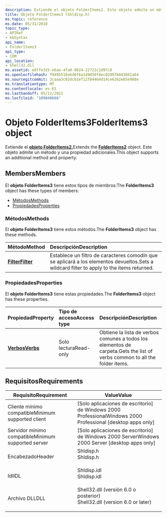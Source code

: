 ```yaml
---
description: Extiende el objeto FolderItems2. Este objeto admite un método y una propiedad adicionales.
title: Objeto FolderItems3 (Shldisp.h)
ms.topic: reference
ms.date: 05/31/2018
topic_type:
- APIRef
- kbSyntax
api_name:
- FolderItems3
api_type:
- COM
api_location:
- Shell32.dll
ms.assetid: e8ffe325-e6ae-4fa0-9824-22721c2d97c8
ms.openlocfilehash: f9495516ebd6f6a149d50f8ec02997b043661a64
ms.sourcegitcommit: 3caaa3c92dcb1ef12f84464d14ce6262e65e988e
ms.translationtype: MT
ms.contentlocale: es-ES
ms.lasthandoff: 05/12/2021
ms.locfileid: "109840666"
---
```

# <a name="folderitems3-object"></a><span data-ttu-id="75a02-104">Objeto FolderItems3</span><span class="sxs-lookup"><span data-stu-id="75a02-104">FolderItems3 object</span></span>

<span data-ttu-id="75a02-105">Extiende el [**objeto FolderItems2.**](folderitems2-object.md)</span><span class="sxs-lookup"><span data-stu-id="75a02-105">Extends the [**FolderItems2**](folderitems2-object.md) object.</span></span> <span data-ttu-id="75a02-106">Este objeto admite un método y una propiedad adicionales.</span><span class="sxs-lookup"><span data-stu-id="75a02-106">This object supports an additional method and property.</span></span>

## <a name="members"></a><span data-ttu-id="75a02-107">Members</span><span class="sxs-lookup"><span data-stu-id="75a02-107">Members</span></span>

<span data-ttu-id="75a02-108">El **objeto FolderItems3** tiene estos tipos de miembros:</span><span class="sxs-lookup"><span data-stu-id="75a02-108">The **FolderItems3** object has these types of members:</span></span>

-   [<span data-ttu-id="75a02-109">Métodos</span><span class="sxs-lookup"><span data-stu-id="75a02-109">Methods</span></span>](#methods)
-   [<span data-ttu-id="75a02-110">Propiedades</span><span class="sxs-lookup"><span data-stu-id="75a02-110">Properties</span></span>](#properties)

### <a name="methods"></a><span data-ttu-id="75a02-111">Métodos</span><span class="sxs-lookup"><span data-stu-id="75a02-111">Methods</span></span>

<span data-ttu-id="75a02-112">El **objeto FolderItems3** tiene estos métodos.</span><span class="sxs-lookup"><span data-stu-id="75a02-112">The **FolderItems3** object has these methods.</span></span>



| <span data-ttu-id="75a02-113">Método</span><span class="sxs-lookup"><span data-stu-id="75a02-113">Method</span></span>                                | <span data-ttu-id="75a02-114">Descripción</span><span class="sxs-lookup"><span data-stu-id="75a02-114">Description</span></span>                                                       |
|:--------------------------------------|:------------------------------------------------------------------|
| [<span data-ttu-id="75a02-115">**Filter**</span><span class="sxs-lookup"><span data-stu-id="75a02-115">**Filter**</span></span>](folderitems3-filter.md) | <span data-ttu-id="75a02-116">Establece un filtro de caracteres comodín que se aplicará a los elementos devueltos.</span><span class="sxs-lookup"><span data-stu-id="75a02-116">Sets a wildcard filter to apply to the items returned.</span></span><br/> |



 

### <a name="properties"></a><span data-ttu-id="75a02-117">Propiedades</span><span class="sxs-lookup"><span data-stu-id="75a02-117">Properties</span></span>

<span data-ttu-id="75a02-118">El **objeto FolderItems3** tiene estas propiedades.</span><span class="sxs-lookup"><span data-stu-id="75a02-118">The **FolderItems3** object has these properties.</span></span>



| <span data-ttu-id="75a02-119">Propiedad</span><span class="sxs-lookup"><span data-stu-id="75a02-119">Property</span></span>                                       | <span data-ttu-id="75a02-120">Tipo de acceso</span><span class="sxs-lookup"><span data-stu-id="75a02-120">Access type</span></span>          | <span data-ttu-id="75a02-121">Descripción</span><span class="sxs-lookup"><span data-stu-id="75a02-121">Description</span></span>                                                       |
|:-----------------------------------------------|:---------------------|:------------------------------------------------------------------|
| [<span data-ttu-id="75a02-122">**Verbos**</span><span class="sxs-lookup"><span data-stu-id="75a02-122">**Verbs**</span></span>](folderitems3-verbs.md)<br/> | <span data-ttu-id="75a02-123">Solo lectura</span><span class="sxs-lookup"><span data-stu-id="75a02-123">Read-only</span></span><br/> | <span data-ttu-id="75a02-124">Obtiene la lista de verbos comunes a todos los elementos de carpeta.</span><span class="sxs-lookup"><span data-stu-id="75a02-124">Gets the list of verbs common to all the folder items.</span></span><br/> |



 

## <a name="requirements"></a><span data-ttu-id="75a02-125">Requisitos</span><span class="sxs-lookup"><span data-stu-id="75a02-125">Requirements</span></span>



| <span data-ttu-id="75a02-126">Requisito</span><span class="sxs-lookup"><span data-stu-id="75a02-126">Requirement</span></span> | <span data-ttu-id="75a02-127">Value</span><span class="sxs-lookup"><span data-stu-id="75a02-127">Value</span></span> |
|-------------------------------------|---------------------------------------------------------------------------------------------------------------|
| <span data-ttu-id="75a02-128">Cliente mínimo compatible</span><span class="sxs-lookup"><span data-stu-id="75a02-128">Minimum supported client</span></span><br/> | <span data-ttu-id="75a02-129">\[Solo aplicaciones de escritorio\] de Windows 2000 Professional</span><span class="sxs-lookup"><span data-stu-id="75a02-129">Windows 2000 Professional \[desktop apps only\]</span></span><br/>                                                    |
| <span data-ttu-id="75a02-130">Servidor mínimo compatible</span><span class="sxs-lookup"><span data-stu-id="75a02-130">Minimum supported server</span></span><br/> | <span data-ttu-id="75a02-131">\[Solo aplicaciones de escritorio\] de Windows 2000 Server</span><span class="sxs-lookup"><span data-stu-id="75a02-131">Windows 2000 Server \[desktop apps only\]</span></span><br/>                                                          |
| <span data-ttu-id="75a02-132">Encabezado</span><span class="sxs-lookup"><span data-stu-id="75a02-132">Header</span></span><br/>                   | <dl> <span data-ttu-id="75a02-133"><dt>Shldisp.h</dt></span><span class="sxs-lookup"><span data-stu-id="75a02-133"><dt>Shldisp.h</dt></span></span> </dl>                          |
| <span data-ttu-id="75a02-134">Idl</span><span class="sxs-lookup"><span data-stu-id="75a02-134">IDL</span></span><br/>                      | <dl> <span data-ttu-id="75a02-135"><dt>Shldisp.idl</dt></span><span class="sxs-lookup"><span data-stu-id="75a02-135"><dt>Shldisp.idl</dt></span></span> </dl>                        |
| <span data-ttu-id="75a02-136">Archivo DLL</span><span class="sxs-lookup"><span data-stu-id="75a02-136">DLL</span></span><br/>                      | <dl> <span data-ttu-id="75a02-137"><dt>Shell32.dll (versión 6.0 o posterior)</dt></span><span class="sxs-lookup"><span data-stu-id="75a02-137"><dt>Shell32.dll (version 6.0 or later)</dt></span></span> </dl> |



 

 




